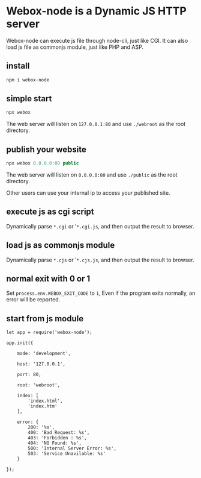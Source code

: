 # Webox-node is a Dynamic JS HTTP server

Webox-node can execute js file through node-cli, just like CGI. It can also load js file as commonjs module, just like PHP and ASP.

## install

```js
npm i webox-node
```

## simple start

```js
npx webox
```

The web server will listen on `127.0.0.1:80` and use `./webroot` as the root directory.

## publish your website

```js
npx webox 0.0.0.0:80 public
```

The web server will listen on `0.0.0.0:80` and use `./public` as the root directory.

Other users can use your internal ip to access your published site.

## execute js as cgi script

Dynamically parse `*.cgi` or '`*.cgi.js`, and then output the result to browser.

## load js as commonjs module

Dynamically parse `*.cjs` or '`*.cjs.js`, and then output the result to browser.

## normal exit with 0 or 1

Set `process.env.WEBOX_EXIT_CODE` to `1`, Even if the program exits normally, an error will be reported.

## start from js module

```
let app = require('webox-node');

app.init({

    mode: 'development',

    host: '127.0.0.1',

    port: 80,

    root: 'webroot',

    index: [
        'index.html',
        'index.htm'
    ],

    error: {
        200: '%s',
        400: 'Bad Request: %s',
        403: 'Forbidden : %s',
        404: 'NO Found: %s',
        500: 'Internal Server Error: %s',
        503: 'Service Unavilable: %s'
    }

});

```
